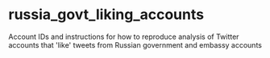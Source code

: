 # russia_govt_liking_accounts
Account IDs and instructions for how to reproduce analysis of Twitter accounts that 'like' tweets from Russian government and embassy accounts
